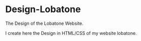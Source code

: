 # Design-Lobatone
The Design of the Lobatone Website.

I create here the Design in HTML/CSS of my website lobatone.
